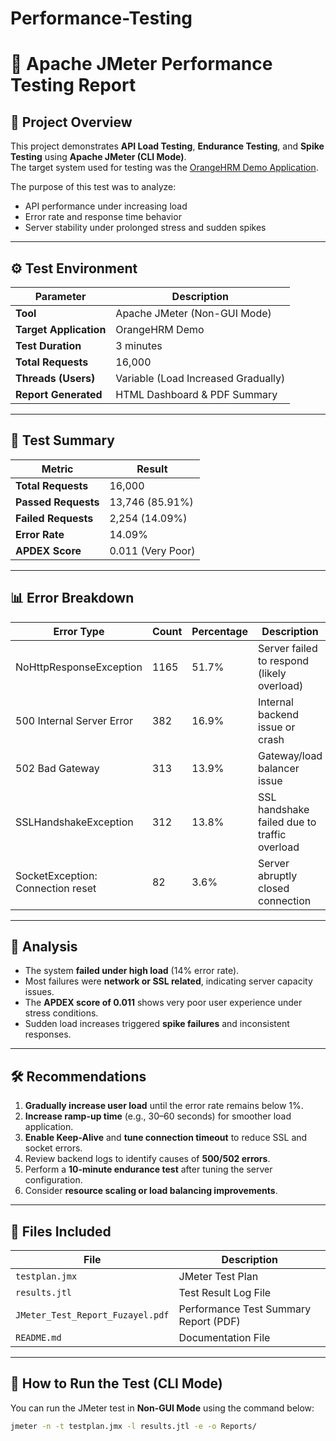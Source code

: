 # Performance-Testing
# 🧪 Apache JMeter Performance Testing Report
 
## 📘 Project Overview 
This project demonstrates **API Load Testing**, **Endurance Testing**, and **Spike Testing** using **Apache JMeter (CLI Mode)**.  
The target system used for testing was the [OrangeHRM Demo Application](https://opensource-demo.orangehrmlive.com).

The purpose of this test was to analyze: 
- API performance under increasing load  
- Error rate and response time behavior  
- Server stability under prolonged stress and sudden spikes

---

## ⚙️ Test Environment
| Parameter | Description |
|------------|-------------|
| **Tool** | Apache JMeter (Non-GUI Mode) |
| **Target Application** | OrangeHRM Demo |
| **Test Duration** | 3 minutes |
| **Total Requests** | 16,000 |
| **Threads (Users)** | Variable (Load Increased Gradually) |
| **Report Generated** | HTML Dashboard & PDF Summary |

---

## 🧾 Test Summary
| Metric | Result |
|---------|--------|
| **Total Requests** | 16,000 |
| **Passed Requests** | 13,746 (85.91%) |
| **Failed Requests** | 2,254 (14.09%) |
| **Error Rate** | 14.09% |
| **APDEX Score** | 0.011 (Very Poor) |

---

## 📊 Error Breakdown
| Error Type | Count | Percentage | Description |
|-------------|--------|-------------|--------------|
| NoHttpResponseException | 1165 | 51.7% | Server failed to respond (likely overload) |
| 500 Internal Server Error | 382 | 16.9% | Internal backend issue or crash |
| 502 Bad Gateway | 313 | 13.9% | Gateway/load balancer issue |
| SSLHandshakeException | 312 | 13.8% | SSL handshake failed due to traffic overload |
| SocketException: Connection reset | 82 | 3.6% | Server abruptly closed connection |

---

## 🧠 Analysis
- The system **failed under high load** (14% error rate).  
- Most failures were **network or SSL related**, indicating server capacity issues.  
- The **APDEX score of 0.011** shows very poor user experience under stress conditions.  
- Sudden load increases triggered **spike failures** and inconsistent responses.

---

## 🛠️ Recommendations
1. **Gradually increase user load** until the error rate remains below 1%.  
2. **Increase ramp-up time** (e.g., 30–60 seconds) for smoother load application.  
3. **Enable Keep-Alive** and **tune connection timeout** to reduce SSL and socket errors.  
4. Review backend logs to identify causes of **500/502 errors**.  
5. Perform a **10-minute endurance test** after tuning the server configuration.  
6. Consider **resource scaling or load balancing improvements**.

---

## 📁 Files Included
| File | Description |
|------|--------------|
| `testplan.jmx` | JMeter Test Plan |
| `results.jtl` | Test Result Log File |
| `JMeter_Test_Report_Fuzayel.pdf` | Performance Test Summary Report (PDF) |
| `README.md` | Documentation File |

---

## 🚀 How to Run the Test (CLI Mode)
You can run the JMeter test in **Non-GUI Mode** using the command below:

```bash
jmeter -n -t testplan.jmx -l results.jtl -e -o Reports/
